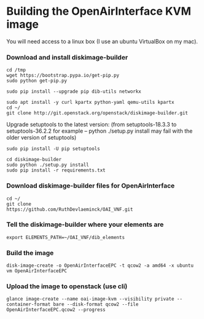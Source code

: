 # Building the OpenAirInterface KVM image

You will need access to a linux box (I use an ubuntu VirtualBox on my mac).

### Download and install diskimage-builder

    cd /tmp
    wget https://bootstrap.pypa.io/get-pip.py
    sudo python get-pip.py

    sudo pip install --upgrade pip dib-utils networkx

    sudo apt install -y curl kpartx python-yaml qemu-utils kpartx
    cd ~/
    git clone http://git.openstack.org/openstack/diskimage-builder.git


Upgrade setuptools to the latest version: (from setuptools-18.3.3 to setuptools-36.2.2 for example – python ./setup.py install may fail with the older version of setuptools)

    sudo pip install -U pip setuptools

    cd diskimage-builder
    sudo python ./setup.py install
    sudo pip install -r requirements.txt

### Download diskimage-builder files for OpenAirInterface

    cd ~/
    git clone 
    https://github.com/RuthDevlaeminck/OAI_VNF.git


### Tell the diskimage-builder where your elements are

    export ELEMENTS_PATH=~/OAI_VNF/dib_elements


### Build the image

    disk-image-create -o OpenAirInterfaceEPC -t qcow2 -a amd64 -x ubuntu vm OpenAirInterfaceEPC

### Upload the image to openstack (use cli)

    glance image-create --name oai-image-kvm --visibility private --container-format bare --disk-format qcow2 --file OpenAirInterfaceEPC.qcow2 --progress

